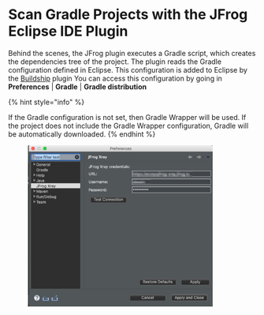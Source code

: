 # Scan Gradle Projects with the JFrog Eclipse IDE Plugin

Behind the scenes, the JFrog plugin executes a Gradle script, which creates the dependencies tree of the project. The plugin reads the Gradle configuration defined in Eclipse. This configuration is added to Eclipse by the [Buildship](https://marketplace.eclipse.org/content/buildship-gradle-integration) plugin You can access this configuration by going in **Preferences** | **Gradle** | **Gradle distribution**

{% hint style="info" %}


If the Gradle configuration is not set, then Gradle Wrapper will be used. If the project does not include the Gradle Wrapper configuration, Gradle will be automatically downloaded.
{% endhint %}

<div align="left">

<figure><img src="../../../.gitbook/assets/0 (1).jpeg" alt="" width="375"><figcaption></figcaption></figure>

</div>

